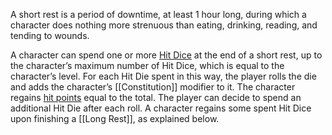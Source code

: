 A short rest is a period of downtime, at least 1 hour long, during which a character does nothing more strenuous than eating, drinking, reading, and tending to wounds.  
  
A character can spend one or more [Hit Dice](https://roll20.net/compendium/dnd5e/Character%20Advancement#toc_6) at the end of a short rest, up to the character’s maximum number of Hit Dice, which is equal to the character’s level. For each Hit Die spent in this way, the player rolls the die and adds the character’s [[Constitution]] modifier to it. The character regains [hit points](https://roll20.net/compendium/dnd5e/Rules:Combat?expansion=34047#toc_47) equal to the total. The player can decide to spend an additional Hit Die after each roll. A character regains some spent Hit Dice upon finishing a [[Long Rest]], as explained below.